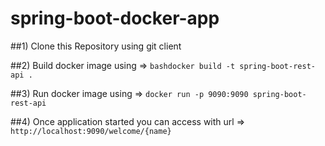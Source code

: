 # spring-boot-docker-app 

##1) Clone this Repository using git client

##2) Build docker image using => 
   ```bashdocker build -t spring-boot-rest-api .```
   
##3) Run docker image using => 
   ```docker run -p 9090:9090 spring-boot-rest-api```
   
##4) Once application started you can access with url => 
    ```http://localhost:9090/welcome/{name}```

